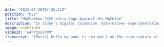 ```yaml
---
date: "2023-07-20T07:59:11Z"
position: "022"
title: "MACHathon 2022 entry Rage Against the MACHine"
description: "In today’s digital landscape, data-driven experimentation has become the lynchpin of growth strategies. “Build, test, tear down and repeat” has become a mantra for businesses focused on product-led growth and customer acquisition loops. With a composable architecture based on MACH principles, businesses have the essential pieces in place to apply growth principles to the very brands they put in front of customers.\n\nBy both removing the technical barriers that slow down the launch of a consistent, repeatable stack and adopting an architecture that allows for an ultra-flexible approach to front-end component design, forward-thinking companies can hyper-target sub-brands, audience segments, global regions, verticals, or product categories - without starting from scratch every time a new site needs to be built. While much of the content may be the same as the master brand site, companies can build a site to support a specific play, test its performance with the target audience, tear it down and repeat.\n\nScaffolding composable stacks need to be more accessible to all stakeholders and not just a tech team.\n\nWhat it does\n\nFor our MACHathon Accelerate entry, team \"Rage against the MACHine\" has collaborated to deliver a next-gen MVP for a “composable commerce stack accelerator” based on Uniform experience orchestration, a BigCommerce headless commerce, and Contentstack headless CMS. This software offers the ability to scaffold new stacks easily as a business user, test performance, tear them down, then repeat."
image: undefined
videoId: "w4PPzyuCoWM"
transcript: "[Music] hello my name is tim and i am the team captain of team rage against the mac shin we all know nowadays that e-commerce is booming especially with the pandemic the market changes all the time and people need to adapt and to do that they need franchises they need subsides and microsites and channels and they need them fast go along with the market try things out see what happens however that's pretty hard to do especially it's in this whole composable space with how do you connect things together and how do you orchestrate systems right so as a marketing lead or a product owner or someone in that position you have two choices you have the red pill and the other rat pill there is no blue pill it's just the it team that can help you and generally it's a lot of work so we need real acceleration in this space right and so in this makathon two weeks we did something really cool we actually created an accelerator so anyone also you you can click a button and spin up a composable commerce solution that's completely orchestrated with a whole bunch of cool things in it and you can do this in minutes and that's really fast not months no minutes right and so together now marketers and developers can actually be unstoppable together so you want to see what we've done let's go all right we're in the browser now and this is what we've built so you can log in with uniform and then you can start scaffolding your composable site your composable commerce so you can choose a specific theme for now we'll just keep the same and let's spin it up so this takes a sec because we're gonna create new things for big commerce content stack uniform and we'll deploy to for sell for you a few moments later let's have a look at what was created for us and so this website is also built in this two weeks of the makathon we built a full commerce front end with custom components and everything works uniform is composing these pages so in uniform you can say select my hero comes from content stack select my product comes from big commerce or do a combination of both and all the images are coming from cloud and area all selected in uniform and so this is a full chain site right so you can actually add to cart and then now you'll go to our checkout in bigcommerce and there is our product and on top of everything we also added a whole bunch of quality of life things for governance right there's an automation in content stack so if a product changes the data model gets updated or anything that is triggered like a publish or a change there's web hooks flying around and so the website will automatically update while you're previewing when changing things around in uniform and so this is what we wanted to show you and what we've built and we're really proud of it if you want to know more reach out because we have much more to show about what we've accomplished all right that's it cheers"
---
```


